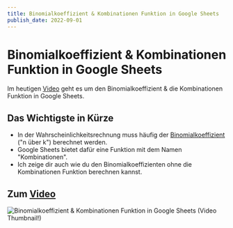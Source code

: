 ```yaml
---
title: Binomialkoeffizient & Kombinationen Funktion in Google Sheets
publish_date: 2022-09-01
---
```


# Binomialkoeffizient & Kombinationen Funktion in Google Sheets

Im heutigen [Video](https://youtu.be/VlWSJ55BjS4) geht es um den Binomialkoeffizient & die Kombinationen Funktion in Google Sheets. 

## Das Wichtigste in Kürze

* In der Wahrscheinlichkeitsrechnung muss häufig der [Binomialkoeffizient](https://de.wikipedia.org/wiki/Binomialkoeffizient) ("n über k") berechnet werden.
* Google Sheets bietet dafür eine Funktion mit dem Namen "Kombinationen".
* Ich zeige dir auch wie du den Binomialkoeffizienten ohne die Kombinationen Funktion berechnen kannst.


## Zum [Video](https://youtu.be/VlWSJ55BjS4)

![Binomialkoeffizient & Kombinationen Funktion in Google Sheets (Video Thumbnail!)](../thumbnails/Fertig378.jpg "Binomialkoeffizient & Kombinationen Funktion in Google Sheets (Video Thumbnail!)")